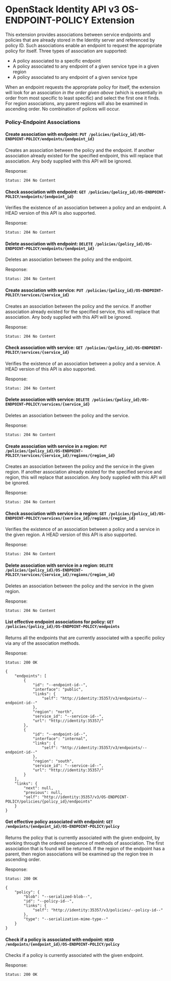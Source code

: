 OpenStack Identity API v3 OS-ENDPOINT-POLICY Extension
======================================================

This extension provides associations between service endpoints and policies
that are already stored in the Identity server and referenced by policy ID.
Such associations enable an endpoint to request the appropriate policy for
itself.  Three types of association are supported:

- A policy associated to a specific endpoint
- A policy associated to any endpoint of a given service type in a given
region
- A policy associated to any endpoint of a given service type

When an endpoint requests the appropriate policy for itself, the extension will
look for an association *in the order given above* (which is essentially in
order from most specific to least specific) and select the first one it finds.
For region associations, any parent regions will also be examined in ascending
order. No combination of polices will occur.

### Policy-Endpoint Associations

#### Create association with endpoint: `PUT /policies/{policy_id}/OS-ENDPOINT-POLICY/endpoints/{endpoint_id}`

Creates an association between the policy and the endpoint. If another
association already existed for the specified endpoint, this will replace that
association. Any body supplied with this API will be ignored.

Response:

    Status: 204 No Content

#### Check association with endpoint: `GET /policies/{policy_id}/OS-ENDPOINT-POLICY/endpoints/{endpoint_id}`

Verifies the existence of an association between a policy and an endpoint. A
HEAD version of this API is also supported.

Response:

    Status: 204 No Content

#### Delete association with endpoint: `DELETE /policies/{policy_id}/OS-ENDPOINT-POLICY/endpoints/{endpoint_id}`

Deletes an association between the policy and the endpoint.

Response:

    Status: 204 No Content

#### Create association with service: `PUT /policies/{policy_id}/OS-ENDPOINT-POLICY/services/{service_id}`

Creates an association between the policy and the service. If another
association already existed for the specified service, this will replace that
association. Any body supplied with this API will be ignored.

Response:

    Status: 204 No Content

#### Check association with service: `GET /policies/{policy_id}/OS-ENDPOINT-POLICY/services/{service_id}`

Verifies the existence of an association between a policy and a service. A HEAD
version of this API is also supported.

Response:

    Status: 204 No Content

#### Delete association with service: `DELETE /policies/{policy_id}/OS-ENDPOINT-POLICY/services/{service_id}`

Deletes an association between the policy and the service.

Response:

    Status: 204 No Content

#### Create association with service in a region: `PUT /policies/{policy_id}/OS-ENDPOINT-POLICY/services/{service_id}/regions/{region_id}`

Creates an association between the policy and the service in the given region.
If another association already existed for the specified service and region,
this will replace that association. Any body supplied with this API will be
ignored.

Response:

    Status: 204 No Content

#### Check association with service in a region: `GET /policies/{policy_id}/OS-ENDPOINT-POLICY/services/{service_id}/regions/{region_id}`

Verifies the existence of an association between a policy and a service in the
given region. A HEAD version of this API is also supported.

Response:

    Status: 204 No Content

#### Delete association with service in a region: `DELETE /policies/{policy_id}/OS-ENDPOINT-POLICY/services/{service_id}/regions/{region_id}`

Deletes an association between the policy and the service in the given region.

Response:

    Status: 204 No Content

#### List effective endpoint associations for policy: `GET /policies/{policy_id}/OS-ENDPOINT-POLICY/endpoints`

Returns all the endpoints that are currently associated with a specific policy
via any of the association methods.

Response:

    Status: 200 OK

    {
        "endpoints": [
            {
                "id": "--endpoint-id--",
                "interface": "public",
                "links": {
                    "self": "http://identity:35357/v3/endpoints/--endpoint-id--"
                },
                "region": "north",
                "service_id": "--service-id--",
                "url": "http://identity:35357/"
            },
            {
                "id": "--endpoint-id--",
                "interface": "internal",
                "links": {
                    "self": "http://identity:35357/v3/endpoints/--endpoint-id--"
                },
                "region": "south",
                "service_id": "--service-id--",
                "url": "http://identity:35357/"
            }
        ],
        "links": {
            "next": null,
            "previous": null,
            "self": "http://identity:35357/v3/OS-ENDPOINT-POLICY/policies/{policy_id}/endpoints"
        }
    }

#### Get effective policy associated with endpoint: `GET /endpoints/{endpoint_id}/OS-ENDPOINT-POLICY/policy`

Returns the policy that is currently associated with the given endpoint, by
working through the ordered sequence of methods of association. The first
association that is found will be returned. If the region of the endpoint has a
parent, then region associations will be examined up the region tree in
ascending order.

Response:

    Status: 200 OK

    {
        "policy": {
            "blob": "--serialized-blob--",
            "id": "--policy-id--",
            "links": {
                "self": "http://identity:35357/v3/policies/--policy-id--"
            },
            "type": "--serialization-mime-type--"
        }
    }

#### Check if a policy is associated with endpoint: `HEAD /endpoints/{endpoint_id}/OS-ENDPOINT-POLICY/policy`

Checks if a policy is currently associated with the given endpoint.

Response:

    Status: 200 OK
